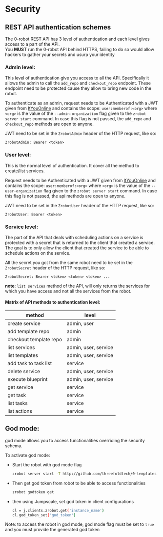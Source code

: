 # Security

## REST API authentication schemes
The 0-robot REST API has 3 level of authentication and each level gives access to a part of the API.  
You **MUST** run the 0-robot API behind HTTPS, failing to do so would allow hackers to gather your secrets and usurp your identity

### Admin level:
This level of authentication give you access to all the API. Specifically it allows the admin to call the `add_repo` and `checkout_repo` endpoint. These endpoint need to be protected cause they allow to bring new code in the robot.

To authenticate as an admin, request needs to be Authenticated with a JWT given from [ItYouOnline](https://itsyou.online/) and contains the scope: `user:memberof:<org>` where `<org>` is the value of the `--admin-organization` flag given to the `zrobot server start` command. In case this flag is not passed, the `add_repo` and `checkout_repo` methods are open to anyone.

JWT need to be set in the `ZrobotAdmin` header of the HTTP request, like so:  
```
ZrobotAdmin: Bearer <token>
````

### User level:  
This is the normal level of authentication. It cover all the method to create/list services.

Request needs to be Authenticated with a JWT given from [ItYouOnline](https://itsyou.online/) and contains the scope: `user:memberof:<org>` where `<org>` is the value of the `--user-organization` flag given to the `zrobot server start` command. In case this flag is not passed, the api methods are open to anyone.

JWT need to be set in the `ZrobotUser` header of the HTTP request, like so:  
```
ZrobotUser: Bearer <token>
````

### Service level:
The part of the API that deals with scheduling actions on a service is protected with a secret that is returned to the client that created a service.  The goal is to only allow the client that created the service to be able to schedule actions on the service.

All the secret you got from the same robot need to be set in the `ZrobotSecret` header of the HTTP request, like so:
```
ZrobotSecret: Bearer <token> <token> <token> ...
````
**note**: `list services` method of the API, will only returns the services for which you have access and not all the services from the robot.

#### Matrix of API methods to authentication level:

| method | level |
|---|---|
|create service         |admin, user|
|add template repo      |admin|
|checkout template repo  |admin|
|list services          |admin, user, service|
|list templates         |admin, user, service|
|add task to task list  |service|
|delete service         |admin, user, service|
|execute blueprint      |admin, user, service|
|get service            |service|
|get task               |service|
|list tasks             |service|
|list actions           |service|


## God mode:
god mode allows you to access functionalities overriding the security schema.

To activate god mode:

 - Start the robot with god mode flag 
   ```bash
   zrobot server start -T http://github.com/threefoldtech/0-templates --god
   ```
 - Then get god token from robot to be able to access functionalities

   ```bash
   zrobot godtoken get
   ```
 - then using Jumpscale, set god token in client configurations 
   ```bash
   cl = j.clients.zrobot.get('instance_name')
   cl.god_token_set('god_token')
   ```
Note: to access the robot in god mode, god mode flag must be set to `true` and you must provide the generated god token
